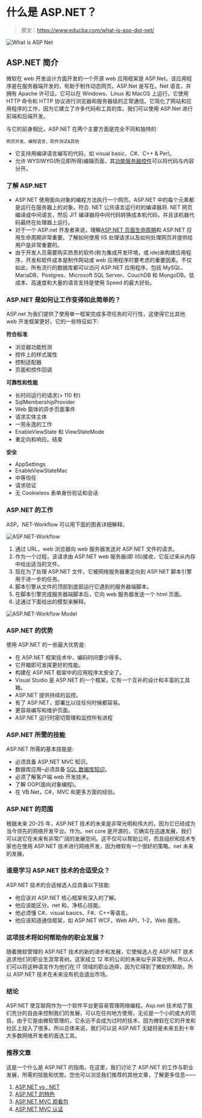 # 什么是 ASP.NET？

> 原文：<https://www.educba.com/what-is-asp-dot-net/>

![What is ASP Net](img/20b3e5cd1112e55ff7f85098cb905dc4.png)



## ASP.NET 简介

微软在 web 开发设计方面开发的一个开源 web 应用框架是 ASP.Net。该应用程序是在服务器端开发的，有助于制作动态网页。ASP.Net 是写在。Net 语言，并拥有 Apache 许可证。它可以在 Windows、Linux 和 MacOS 上运行。它使用 HTTP 命令和 HTTP 协议进行浏览器和服务器级的正常通信。它简化了网站和应用程序的工作，因为它建立了许多代码和工具的库。我们可以使用 ASP.Net 进行前端和后端开发。

与它的前身相比，ASP.NET 在两个主要方面是完全不同和独特的

<small>网页开发、编程语言、软件测试&其他</small>

*   它支持用编译语言编写的代码，如 visual basic、C#、C++ & Perl。
*   允许 WYSIWYG(所见即所得)编辑页面，其[功能服务器控件](https://www.educba.com/asp-dot-net-server-controls/)可以将代码与内容分开。

### 了解 ASP.NET

*   ASP.NET 使用面向对象的编程方法执行一个网页。ASP.NET 中的每个元素都是运行在服务器上的对象。符合. NET 公共语言运行时的编译器将. NET 网页编译成中间语言，然后 JIT 编译器将中间代码转换成本机代码，并且该机器代码最终在处理器上运行。
*   对于一个 ASP.net 开发者来说，理解[ASP.NET 页面生命周期](https://www.educba.com/asp-dot-net-page-life-cycle/)和 ASP.NET 应用生命周期非常重要。了解如何使用 IIS 处理请求以及如何处理网页并提供给用户是非常重要的。
*   由于开发人员需要购买昂贵的软件(称为集成开发环境，或 ide)来构建应用程序，开发和软件成本是制作网站或 web 应用程序时要考虑的重要因素。不仅如此，所有流行的数据库都可以访问 ASP.NET 应用程序，包括 MySQL、MariaDB、Postgres、Microsoft SQL Server、CouchDB 和 MongoDB。低成本、高速度和大量的语言支持是使用 Speed 的最大好处。

### ASP.NET 是如何让工作变得如此简单的？

ASP.net 为我们提供了使用单一框架完成多项任务的可行性，这使得它比其他 web 开发框架更好。它的一些特征如下:

**符合标准**

*   浏览器功能检测
*   控件上的样式属性
*   控制适配器
*   页面和控件回调

**可靠性和性能**

*   长时间运行的请求(> 110 秒)
*   SqlMembershipProvider
*   Web 窗体的异步页面事件
*   请求实体主体
*   一劳永逸的工作
*   EnableViewState 和 ViewStateMode
*   重定向和响应。结束

**安全**

*   AppSettings
*   EnableViewStateMac
*   中等信任
*   请求验证
*   无 Cookieless 表单身份验证和会话

### ASP.NET 的工作

ASP。NET-Workflow 可以用下面的图表详细解释。

![ASP.NET-Workflow](img/2e2842aa71cfe0a27dbb6aeaf68b6c98.png)



1.  通过 URL，web 浏览器向 web 服务器发送对 ASP.NET 文件的请求。
2.  作为一个过程，该请求由 ASP.NET web 服务器(即 IIS)接收，它反过来从内存中给出适当的文件。
3.  现在为了处理 ASP.NET 文件，它被网络服务器重定向到 ASP.NET 脚本引擎用于进一步的任务。
4.  脚本引擎从文件的顶部到底部运行它遇到的服务器端脚本。
5.  在脚本引擎完成服务器端脚本后，它向 web 服务器发送一个 html 页面。
6.  这通过下面给出的模型来解释。

![ASP.NET-Workflow Model](img/7d375386e25dad83d53f9c31906e9f17.png)



### ASP.NET 的优势

使用 ASP.NET 的一些最大优势是:

*   在 ASP.NET 框架技术中，编码时间要少得多。
*   它开箱即可发挥更好的性能。
*   构建在 ASP.NET 框架中的应用程序太安全了。
*   Visual Studio 是 ASP.NET 的一个框架，它有一个互补的设计和丰富的工具箱。
*   ASP.NET 提供持续的监控。
*   有了 ASP.NET，部署比以往任何时候都容易。
*   更容易编写和维护页面。
*   ASP.NET 运行时密切管理和监控所有进程

### ASP.NET 所需的技能

ASP.NET 所需的基本技能是:

*   必须具备 ASP.NET MVC 知识。
*   数据库应用–必须具备 [SQL 数据库知识](https://www.educba.com/what-is-sql/)。
*   必须了解客户端 web 开发技术。
*   了解 OOP(面向对象编程)。
*   在 VB.Net，C#，MVC 和更多方面的经验。

### ASP.NET 的范围

根据未来 20-25 年，ASP.NET 技术的未来是非常光明和伟大的，因为它已经成为当今领先的网络开发平台。作为。net core 是开源的，它确实在迅速发展，我们可以说它在未来有非常广阔的发展空间。这不仅可以帮助公司，而且组织和技术专家也在使用 ASP.NET 技术进行网络开发，因为微软有一个很好的策略。net 未来的发展。

### 谁是学习 ASP.NET 技术的合适受众？

ASP.NET 技术的合适候选人应具备以下技能:

*   他应该对 ASP.NET 核心框架有深入的了解。
*   他应该能区分。net 和。净核心技能。
*   他必须懂 C#、visual basics、F#、C++等语言。
*   他应该知道通信框架，如 ASP.NET WCF，Web API，1-2，Web 服务。

### 这项技术将如何帮助你的职业发展？

随着微软管理的 ASP.NET 技术的新的进步和发展，它使候选人在 ASP.NET 技术追求他们的职业生涯常青树。这家成立 12 年的公司的未来似乎非常光明，所以人们可以将这种语言作为他们在 IT 领域的职业选择，因为它得到了微软的帮助，所以 ASP.NET 技术在未来没有机会退出市场。

### 结论

ASP.NET 使互联网作为一个软件平台更容易管理网络编程。Asp.net 技术给了我们充分的自由来控制我们的发展，可以在任何地方使用，无论是一个小的或大的项目。由于它是由微软管理的，它永远不会成为过时的技术，因为微软在它的开发和社区上投入了很多。所以总体来说，我们可以说 ASP.NET 无疑将是未来五到十年大多数网络开发者的首选工具。

### 推荐文章

这是一个什么是 ASP.NET 的指南。在这里，我们讨论了 ASP.NET 的工作与职业发展，所需的技能和优势。您也可以浏览我们推荐的其他文章，了解更多信息——

1.  [ASP.NET vs . NET](https://www.educba.com/asp-dot-net-vs-dot-net/)
2.  [ASP.NET 的特色](https://www.educba.com/features-of-asp-dot-net/)
3.  [ASP.NET MVC 观看包](https://www.educba.com/asp-net-mvc-viewbag/)
4.  [ASP.NET MVC 认证](https://www.educba.com/asp-dot-net-mvc-authentication/)





